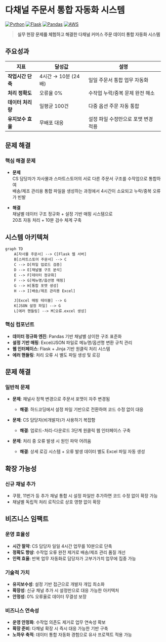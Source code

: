 # 다채널 주문서 통합 자동화 시스템

[![Python](https://img.shields.io/badge/Python-3.8%2B-blue.svg)](https://python.org)
[![Flask](https://img.shields.io/badge/Flask-2.0%2B-green.svg)](https://flask.palletsprojects.com)
[![Pandas](https://img.shields.io/badge/Pandas-Latest-orange.svg)](https://pandas.pydata.org)
[![AWS](https://img.shields.io/badge/AWS-Lightsail-yellow.svg)](https://aws.amazon.com/lightsail/)

> **실무 현장 문제를 체험하고 해결한 다채널 커머스 주문 데이터 통합 자동화 시스템**

## 주요성과

| 지표 | 달성값 | 설명 |
|------|--------|------|
| **작업시간 단축** | 4시간 → 10분 (24배) | 일일 주문서 통합 업무 자동화 |
| **처리 정확도** | 오류율 0% | 수작업 누락/중복 문제 완전 해소 |
| **데이터 처리량** | 일평균 100건 | 다중 옵션 주문 자동 통합 |
| **유지보수 효율** | 무배포 대응 | 설정 파일 수정만으로 포맷 변경 적용 |

## 문제 해결

### 핵심 해결 문제

- **문제**  
CS 담당자가 자사몰과 스마트스토어의 서로 다른 주문서 구조를 수작업으로 통합하여  
배송/제조 관리용 통합 파일을 생성하는 과정에서 4시간이 소요되고 누락/중복 오류가 빈발

- **해결**  
채널별 데이터 구조 정규화 + 설정 기반 매핑 시스템으로  
20초 자동 처리 + 10분 검수 체계 구축  

## 시스템 아키텍쳐

```mermaid
graph TD
    A[자사몰 주문서] --> C[Flask 웹 서버]
    B[스마트스토어 주문서] --> C
    C --> D[파일 업로드 검증]
    D --> E[채널별 구조 분석]
    E --> F[데이터 정규화]
    F --> G[메뉴명/옵션명 매핑]
    G --> H[통합 포맷 생성]
    H --> I[배송/제조 관리용 Excel]
    
    J[Excel 매핑 테이블] --> G
    K[JSON 설정 파일] --> G
    L[에러 핸들링] --> M[오류.excel 생성]
```

### 핵심 컴포넌트

- **데이터 정규화 엔진**: Pandas 기반 채널별 상이한 구조 표준화
- **설정 기반 매핑**: Excel/JSON 파일로 메뉴명/옵션명 변환 규칙 관리
- **웹 인터페이스**: Flask + Jinja 기반 원클릭 처리 시스템
- **에러 핸들링**: 처리 오류 시 별도 파일 생성 및 로깅

## 문제 해결

### 일반적 문제

- **문제**: 채널사 정책 변경으로 주문서 포맷이 자주 변경됨
  - **해결**: 하드코딩에서 설정 파일 기반으로 전환하여 코드 수정 없이 대응

- **문제**: CS 담당자(비개발자)가 사용하기 복잡함
  - **해결**: 업로드-처리-다운로드 3단계 원클릭 웹 인터페이스 구축

- **문제**: 처리 중 오류 발생 시 원인 파악 어려움
  - **해결**: 상세 로깅 시스템 + 오류 발생 데이터 별도 Excel 파일 자동 생성

## 확장 가능성

### 신규 채널 추가
- 쿠팡, 11번가 등 추가 채널 통합 시 설정 파일만 추가하면 코드 수정 없이 확장 가능
- 채널별 독립적 처리 로직으로 상호 영향 없이 확장

## 비즈니스 임팩트

### 운영 효율성
- **시간 절약**: CS 담당자 일일 4시간 업무를 10분으로 단축
- **정확도 향상**: 수작업 오류 완전 제거로 배송/제조 관리 품질 개선
- **인력 효율**: 반복 업무 자동화로 담당자가 고부가가치 업무에 집중 가능

### 기술적 가치
- **유지보수성**: 설정 기반 접근으로 개발자 개입 최소화
- **확장성**: 신규 채널 추가 시 설정만으로 대응 가능한 아키텍처
- **안정성**: 0% 오류율로 데이터 무결성 보장

### 비즈니스 연속성
- **운영 안정화**: 수작업 의존도 제거로 업무 연속성 확보
- **확장 준비**: 다채널 확장 시 즉시 대응 가능한 기반 구축
- **노하우 축적**: 데이터 통합 자동화 경험으로 유사 프로젝트 적용 가능
